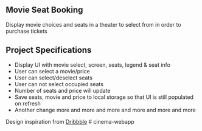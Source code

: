 ## Movie Seat Booking

Display movie choices and seats in a theater to select from in order to purchase tickets

## Project Specifications

- Display UI with movie select, screen, seats, legend & seat info
- User can select a movie/price
- User can select/deselect seats
- User can not select occupied seats
- Number of seats and price will update
- Save seats, movie and price to local storage so that UI is still populated on refresh
- Another change more and more and more and more and more and more

Design inspiration from [Dribbble](https://dribbble.com/shots/3628370-Movie-Seat-Booking)
#   c i n e m a - w e b a p p 
 
 